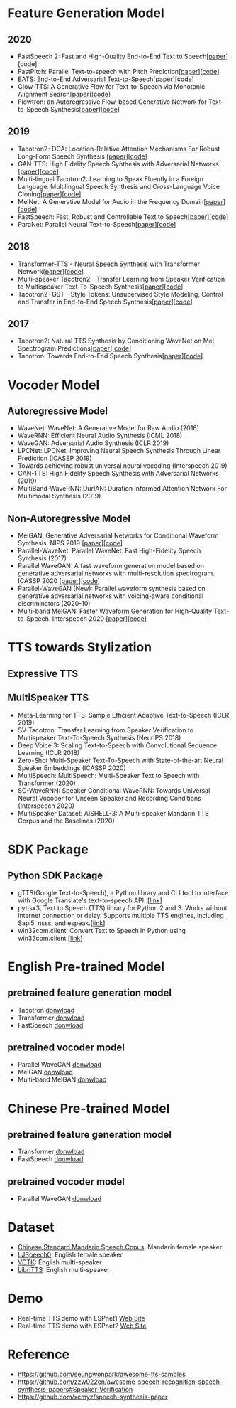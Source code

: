 # Feature Generation Model 
## 2020 
- FastSpeech 2: Fast and High-Quality End-to-End Text to Speech[[paper](https://arxiv.org/abs/2006.04558)][code]
- FastPitch: Parallel Text-to-speech with Pitch Prediction[[paper](https://arxiv.org/abs/2006.06873)][[code](https://fastpitch.github.io/)]
- EATS: End-to-End Adversarial Text-to-Speech[[paper](https://arxiv.org/abs/2006.03575)][[code](https://deepmind.com/research/publications/End-to-End-Adversarial-Text-to-Speech)]
- Glow-TTS: A Generative Flow for Text-to-Speech via Monotonic Alignment Search[[paper](https://arxiv.org/abs/2005.11129)][[code](https://jaywalnut310.github.io/glow-tts-demo)]
- Flowtron: an Autoregressive Flow-based Generative Network for Text-to-Speech Synthesis[[paper](https://arxiv.org/abs/2005.05957)][[code](https://nv-adlr.github.io/Flowtron)]


## 2019
- Tacotron2+DCA: Location-Relative Attention Mechanisms For Robust Long-Form Speech Synthesis [[paper]()][[code]()]
- GAN-TTS: High Fidelity Speech Synthesis with Adversarial Networks [[paper]()][[code]()]
- Multi-lingual Tacotron2: Learning to Speak Fluently in a Foreign Language: Multilingual Speech Synthesis and Cross-Language Voice Cloning[[paper]()][[code]()]
- MelNet: A Generative Model for Audio in the Frequency Domain[[paper]()][[code]()]
- FastSpeech: Fast, Robust and Controllable Text to Speech[[paper]()][[code]()]
- ParaNet: Parallel Neural Text-to-Speech[[paper]()][[code]()]

## 2018
- Transformer-TTS - Neural Speech Synthesis with Transformer Network[[paper]()][[code]()]
- Multi-speaker Tacotron2 - Transfer Learning from Speaker Verification to Multispeaker Text-To-Speech Synthesis[[paper]()][[code]()]
- Tacotron2+GST - Style Tokens: Unsupervised Style Modeling, Control and Transfer in End-to-End Speech Synthesis[[paper]()][[code]()]


## 2017
- Tacotron2: Natural TTS Synthesis by Conditioning WaveNet on Mel Spectrogram Predictions[[paper]()][[code]()]
- Tacotron: Towards End-to-End Speech Synthesis[[paper]()][[code]()]


# Vocoder Model

## Autoregressive Model 
- WaveNet: WaveNet: A Generative Model for Raw Audio (2016)
- WaveRNN: Efficient Neural Audio Synthesis (ICML 2018)
- WaveGAN: Adversarial Audio Synthesis (ICLR 2019)
- LPCNet: LPCNet: Improving Neural Speech Synthesis Through Linear Prediction (ICASSP 2019)
- Towards achieving robust universal neural vocoding (Interspeech 2019)
- GAN-TTS: High Fidelity Speech Synthesis with Adversarial Networks (2019)
- MultiBand-WaveRNN: DurIAN: Duration Informed Attention Network For Multimodal Synthesis (2019)

## Non-Autoregressive Model 

- MelGAN: Generative Adversarial Networks for Conditional Waveform Synthesis. NIPS 2019 [[paper](https://arxiv.org/abs/1910.06711)][[code]()]
- Parallel-WaveNet: Parallel WaveNet: Fast High-Fidelity Speech Synthesis (2017)
- Parallel WaveGAN: A fast waveform generation model based on generative adversarial networks with multi-resolution spectrogram. ICASSP 2020 [[paper](https://arxiv.org/abs/1910.11480)][[code]()]
- Parallel-WaveGAN (New): Parallel waveform synthesis based on generative adversarial networks with voicing-aware conditional discriminators (2020-10)
- Multi-band MelGAN: Faster Waveform Generation for High-Quality Text-to-Speech. Interspeech 2020 [[paper](https://arxiv.org/abs/2005.05106)][[code]()]


# TTS towards Stylization
## Expressive TTS


## MultiSpeaker TTS
- Meta-Learning for TTS: Sample Efficient Adaptive Text-to-Speech (ICLR 2019)
- SV-Tacotron: Transfer Learning from Speaker Verification to Multispeaker Text-To-Speech Synthesis (NeurIPS 2018)
- Deep Voice 3: Scaling Text-to-Speech with Convolutional Sequence Learning (ICLR 2018)
- Zero-Shot Multi-Speaker Text-To-Speech with State-of-the-art Neural Speaker Embeddings (ICASSP 2020)
- MultiSpeech: MultiSpeech: Multi-Speaker Text to Speech with Transformer (2020)
- SC-WaveRNN: Speaker Conditional WaveRNN: Towards Universal Neural Vocoder for Unseen Speaker and Recording Conditions (Interspeech 2020)
- MultiSpeaker Dataset: AISHELL-3: A Multi-speaker Mandarin TTS Corpus and the Baselines (2020)



# SDK Package
## Python SDK Package
- gTTS(Google Text-to-Speech), a Python library and CLI tool to interface with Google Translate's text-to-speech API. [[link](https://pypi.org/project/gTTS/)]
- pyttsx3, Text to Speech (TTS) library for Python 2 and 3. Works without internet connection or delay. Supports multiple TTS engines, including Sapi5, nsss, and espeak.[[link](https://pypi.org/project/pyttsx3/)]
- win32com.client: Convert Text to Speech in Python using win32com.client [[link](https://www.geeksforgeeks.org/convert-text-speech-python-using-win32com-client/)]


# English Pre-trained Model
## pretrained feature generation model 
- Tacotron [donwload](https://drive.google.com/open?id=1lFfeyewyOsxaNO-DEWy9iSz6qB9ZS1UR)  
- Transformer [donwload](https://drive.google.com/open?id=1z8KSOWVBjK-_Ws4RxVN4NTx-Buy03-7c)  
- FastSpeech [donwload](https://drive.google.com/open?id=1P9I4qag8wAcJiTCPawt6WCKBqUfJFtFp)  


## pretrained vocoder model
- Parallel WaveGAN [donwload](https://drive.google.com/open?id=1Grn7X9wD35UcDJ5F7chwdTqTa4U7DeVB)  
- MelGAN [donwload](https://drive.google.com/open?id=1_a8faVA5OGCzIcJNw4blQYjfG4oA9VEt) 
- Multi-band MelGAN [donwload](https://drive.google.com/open?id=1rGG5y15uy4WZ-lJy8NPVTkmB_6VhC20V) 


# Chinese Pre-trained Model 
## pretrained feature generation model 
- Transformer [donwload](https://drive.google.com/open?id=1bTSygvonv5TS6-iuYsOIUWpN2atGnyhZ)  
- FastSpeech [donwload](https://drive.google.com/open?id=1T8thxkAxjGFPXPWPTcKLvHnd6lG0-82R)  


## pretrained vocoder model
- Parallel WaveGAN [donwload](https://drive.google.com/open?id=10M6H88jEUGbRWBmU1Ff2VaTmOAeL8CEy)  

# Dataset
- [Chinese Standard Mandarin Speech Copus](https://www.data-baker.com/open_source.html): Mandarin female speaker
- [LJSpeech0](https://keithito.com/LJ-Speech-Dataset/):  English female speaker  
- [VCTK](https://datashare.ed.ac.uk/handle/10283/2950): English multi-speaker
- [LibriTTS](https://arxiv.org/abs/1904.02882): English multi-speaker

# Demo
- Real-time TTS demo with ESPnet1 [Web Site](https://colab.research.google.com/github/espnet/notebook/blob/master/tts_realtime_demo.ipynb)
- Real-time TTS demo with ESPnet2 [Web Site](https://colab.research.google.com/github/espnet/notebook/blob/master/espnet2_tts_realtime_demo.ipynb)

# Reference
- https://github.com/seungwonpark/awesome-tts-samples
- https://github.com/zzw922cn/awesome-speech-recognition-speech-synthesis-papers#Speaker-Verification
- https://github.com/xcmyz/speech-synthesis-paper



